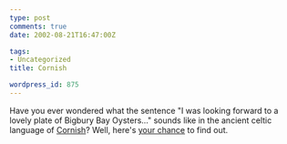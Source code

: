 ```yaml
---
type: post
comments: true
date: 2002-08-21T16:47:00Z

tags:
- Uncategorized
title: Cornish

wordpress_id: 875
---
```


Have you ever wondered what the sentence "I was looking forward to a lovely plate of Bigbury Bay Oysters…" sounds like in the ancient celtic language of [Cornish](http://www.kernewek.currantbun.com/cornish.html)? Well, here's [your chance](http://news.bbc.co.uk/1/hi/uk/2206191.stm) to find out.
